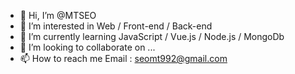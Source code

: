 - 👋 Hi, I’m @MTSEO
- 👀 I’m interested in Web / Front-end / Back-end
- 🌱 I’m currently learning JavaScript / Vue.js / Node.js / MongoDb 
- 💞️ I’m looking to collaborate on ...
- 📫 How to reach me Email : seomt992@gmail.com

<!---
MTSEO1/MTSEO1 is a ✨ special ✨ repository because its `README.md` (this file) appears on your GitHub profile.
You can click the Preview link to take a look at your changes.
--->
